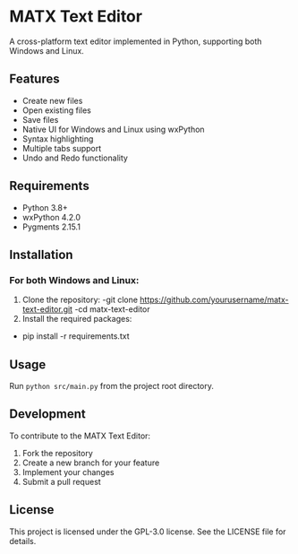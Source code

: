 # MATX Text Editor

A cross-platform text editor implemented in Python, supporting both Windows and Linux.

## Features
- Create new files
- Open existing files
- Save files
- Native UI for Windows and Linux using wxPython
- Syntax highlighting
- Multiple tabs support
- Undo and Redo functionality

## Requirements

- Python 3.8+
- wxPython 4.2.0
- Pygments 2.15.1

## Installation

### For both Windows and Linux:

1. Clone the repository:
 -git clone https://github.com/yourusername/matx-text-editor.git
 -cd matx-text-editor
2. Install the required packages:
- pip install -r requirements.txt

## Usage
Run `python src/main.py` from the project root directory.

## Development
To contribute to the MATX Text Editor:
1. Fork the repository
2. Create a new branch for your feature
3. Implement your changes
4. Submit a pull request

## License
This project is licensed under the GPL-3.0 license. See the LICENSE file for details.
